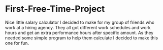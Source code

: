 # First-Free-Time-Project
Nice little salary calculator I decided to make for my group of friends who work at a hiring agency. 
They all got different work schedules and work hours and get an extra performance hours after specific amount. 
As they needed some simple program to help them calculate I decided to make this one for fun.
